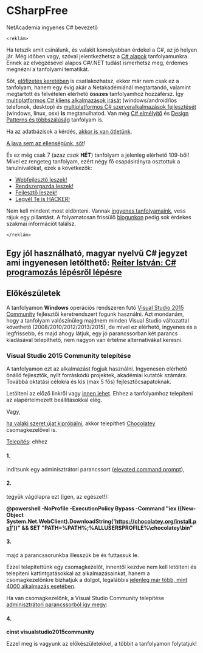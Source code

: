 # CSharpFree
NetAcademia ingyenes C# bevezető

```
<reklám>
```
Ha tetszik amit csinálunk, és valakit komolyabban érdekel a C#, az jó helyen jár. Még időben vagy, szóval jelentkezhetsz a [C# alapok](http://www.netacademia.hu/2016c%23-) tanfolyamunkra. Ennek az elvégzésével alapos C#/.NET tudást ismerhetsz meg, érdemes megnézni a tanfolyami tematikát. 

Sőt, [előfizetés keretében](http://netacademia.hu/Subscriptions) is csatlakozhatsz, ekkor már nem csak ez a tanfolyam, hanem egy évig akár a Netakadémiánál megtartandó, valamint megtartott és felvételen elérhető **összes** tanfolyamhoz hozzáférsz. Így [multiplatformos C# kliens alkalmazások irását](http://www.netacademia.hu/2016crossplatformkliens-cross---platform-kliens-oldali-fejlesztes-net-ben) (windows/android/ios telefonok, desktop) *és* [multiplatformos C# szerveralkalmazások fejlesztését](http://www.netacademia.hu/2016crossplatform-cross---platform-szerver-oldali-fejlesztes-aspnet-mvc-hasznalataval) (windows, linux, osx) **is** megtanulhatod. Van még [C# elmélyítő](http://www.netacademia.hu/C%23dd-c-deep-dive) és [Design Patterns és többszálúság](http://www.netacademia.hu/objektumorientalt-tervezes-des) tanfolyam is.

Ha az adatbázisok a kérdés, [akkor is van ötletünk](http://www.netacademia.hu/2016nosql-nosql-vs-sql).

[A java sem az ellenségünk, sőt](http://www.netacademia.hu/2016java-java-halado)! 

És ez még csak 7 (azaz *csak* **HÉT**) tanfolyam a jelenleg elérhető 109-ből! Mivel ez rengeteg tanfolyam, ezért négy fő csapásirányra osztottuk a tanulnivalókat, ezek a következők:

 - [Webfejlesztő leszek!](http://netacademia.hu/Webfejleszt%C5%91%20leszek!)
 - [Rendszergazda leszek!](http://netacademia.hu/Rendszergazda%20leszek!)
 - [Fejlesztő leszek!](http://netacademia.hu/Fejleszt%C5%91%20leszek!)
 - [Legyél Te is HACKER!](http://netacademia.hu/Hacker%20leszek!)


Nem kell mindent most eldönteni. Vannak [ingyenes tanfolyamaink](http://www.netacademia.hu/), vess rájuk egy pillantást. A folyamatosan frissülő [blogunkon](http://netacademia.blog.hu/) pedig sok érdekes szakmai információt találsz.
```
</reklám>
```

## Egy jól használható, magyar nyelvű C# jegyzet ami ingyenesen letölthető: [Reiter István: C# programozás lépésről lépésre](https://devportal.hu/download/E-bookok/csharp%20jegyzet/C%23%20programozas%20lepesrol%20lepesre%20-%20Reiter%20Istvan%20(frissitett%20tartalommal%202012.10.15).pdf)

## Előkészületek
A tanfolyamon **Windows** operációs rendszeren futó [Visual Studio 2015 Community](https://www.visualstudio.com/vs/community/) fejlesztői keretrendszert fogunk használni. Azt mondanám, hogy a tanfolyam valószínűleg majdnem minden Visual Studio változattal követhető (2008/2010/2012/2013/2015), de mivel ez elérhető, ingyenes és a legfrissebb, és majd ahogy látjuk, egy jó parancssorban két parancs kiadásával telepíthető, nem nagyon van értelme alternatívákat keresni.

### Visual Studio 2015 Community telepítése
A tanfolyamon ezt az alkalmazást fogjuk használni. Ingyenesen elérhető önálló fejlesztők, nyílt forráskódú projektek, akadémiai kutatók számára. Továbbá oktatási célokra és kis (max 5 fős) fejlesztőcsapatoknak.

Letölteni az előző linkről vagy [innen lehet](https://www.visualstudio.com/free-developer-offers/). Ehhez a tanfolyamhoz telepíteni az alapértelmezett beállításokkal elég.

Vagy, 

[ha valaki szeret újat kipróbálni](http://netacademia.blog.hu/2016/11/03/hogyan_keszitsunk_chocolatey_csomagot_az_alkalmazasunkhoz), akkor telepítheti [Chocolatey](https://chocolatey.org/) csomagkezelővel is. 

[Telepítés](https://chocolatey.org/install): ehhez 

#### 1. 
indítsunk egy adminisztrátori parancssort ([elevated command prompt](http://www.computerhope.com/jargon/e/elevated.htm)), 

#### 2.
tegyük vágólapra ezt (igen, az egészet!):

**@powershell -NoProfile -ExecutionPolicy Bypass -Command "iex ((New-Object System.Net.WebClient).DownloadString('https://chocolatey.org/install.ps1'))" && SET "PATH=%PATH%;%ALLUSERSPROFILE%\chocolatey\bin"**

#### 3.
majd a parancssorunkba illesszük be és futtassuk le.

Ezzel telepítettünk egy csomagkezelőt, innentől kezdve nem kell letölteni és telepíteni kattintgatásokkal az alkalmazásainkat, hanem a csomagkezelőnkre bizhatjuk a dolgot, legalábbis [jelenleg már több, mint 4000 alkalmazás esetében](https://chocolatey.org/packages).

Ha van csomagkezelőnk, a Visual Studio Community telepítése [adminisztrátori parancssorból így megy](https://chocolatey.org/packages/VisualStudio2015Community): 

#### 4.

**cinst visualstudio2015community**

Ezzel meg is vagyunk az előkészületekkel, a többit a tanfolyamon folytatjuk!
